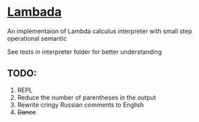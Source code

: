 # [Lambada](https://youtu.be/iyLdoQGBchQ?si=j_-c54sP1RnX9sA3)

An implementaion of Lambda calculus interpreter with small step operational semantic

See tests in interpreter folder for better understanding

## TODO: 
1. REPL
2. Reduce the number of parentheses in the output
3. Rewrite cringy Russian comments to English
4. ~~Dance~~
